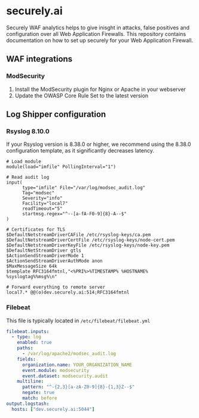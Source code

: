 # securely.ai
Securely WAF analytics helps to give inisght in attacks, false positives and configuration over all Web Application Firewalls. 
This repository contains documentation on how to set up securely for your Web Application Firewall.

## WAF integrations

### ModSecurity
1. Install the ModSecurity plugin for Nginx or Apache in your webserver
2. Update the OWASP Core Rule Set to the latest version

## Log Shipper configuration

### Rsyslog 8.10.0
If your Rsyslog version is 8.38.0 or higher, we recommend using the 8.38.0 configuration template, as it significantly decreases latency.

```
# Load module
module(load="imfile" PollingInterval="1")

# Read audit log
input(
      type="imfile" File="/var/log/modsec_audit.log"
      Tag="modsec"
      Severity="info"
      Facility="local7"
      readTimeout="5"
      startmsg.regex="^--[a-fA-F0-9]{8}-A--$"
)

# Certificates for TLS
$DefaultNetstreamDriverCAFile /etc/rsyslog-keys/ca.pem
$DefaultNetstreamDriverCertFile /etc/rsyslog-keys/node-cert.pem
$DefaultNetstreamDriverKeyFile /etc/rsyslog-keys/node-key.pem
$DefaultNetStreamDriver gtls
$ActionSendStreamDriverMode 1
$ActionSendStreamDriverAuthMode anon
$MaxMessageSize 64k
$template RFC3164fmtnl,"<%PRI%>%TIMESTAMP% %HOSTNAME% %syslogtag%%msg%\n"

# Forward everything to remote server
local7.* @@(o)dev.securely.ai:514;RFC3164fmtnl
```

### Filebeat
This file is typically located in `/etc/filebeat/filebeat.yml`
```yml
filebeat.inputs:
  - type: log
    enabled: true
    paths:
      - /var/log/apache2/modsec_audit.log
    fields:
      organization.name: YOUR_ORGANIZATION_NAME
      event.module: modsecurity
      event.dataset: modsecurity.audit
    multiline:
      pattern: "^-{2,3}[a-zA-Z0-9]{8}-{1,3}Z--$"
      negate: true
      match: before
output.logstash:
  hosts: ["dev.securely.ai:5044"]
```